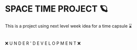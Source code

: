 # SPACE TIME PROJECT 🪐

This is a project using next level week idea for a time capsule ⌛ <br>
<br>
<br>
❌ U N D E R ' D E V E L O P M E N T ❌


